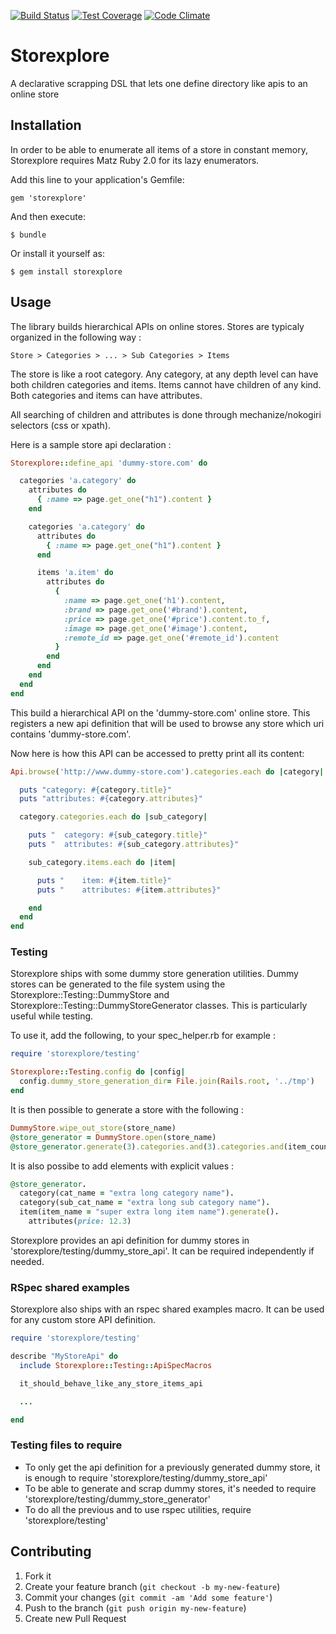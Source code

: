 [![Build Status](https://travis-ci.org/philou/storexplore.svg?branch=master)](https://travis-ci.org/philou/storexplore) [![Test Coverage](https://codeclimate.com/github/philou/storexplore/badges/coverage.svg)](https://codeclimate.com/github/philou/storexplore) [![Code Climate](https://codeclimate.com/github/philou/storexplore/badges/gpa.svg)](https://codeclimate.com/github/philou/storexplore)

# Storexplore

A declarative scrapping DSL that lets one define directory like apis to an online store

## Installation

In order to be able to enumerate all items of a store in constant memory,
Storexplore requires Matz Ruby 2.0 for its lazy enumerators.

Add this line to your application's Gemfile:

    gem 'storexplore'

And then execute:

    $ bundle

Or install it yourself as:

    $ gem install storexplore

## Usage

The library builds hierarchical APIs on online stores. Stores are typicaly
organized in the following way :

    Store > Categories > ... > Sub Categories > Items

The store is like a root category. Any category, at any depth level can have
both children categories and items. Items cannot have children of any kind.
Both categories and items can have attributes.

All searching of children and attributes is done through mechanize/nokogiri
selectors (css or xpath).

Here is a sample store api declaration :

```ruby
Storexplore::define_api 'dummy-store.com' do

  categories 'a.category' do
    attributes do
      { :name => page.get_one("h1").content }
    end

    categories 'a.category' do
      attributes do
        { :name => page.get_one("h1").content }
      end

      items 'a.item' do
        attributes do
          {
            :name => page.get_one('h1').content,
            :brand => page.get_one('#brand').content,
            :price => page.get_one('#price').content.to_f,
            :image => page.get_one('#image').content,
            :remote_id => page.get_one('#remote_id').content
          }
        end
      end
    end
  end
end
```

This build a hierarchical API on the 'dummy-store.com' online store. This
registers a new api definition that will be used to browse any store which
uri contains 'dummy-store.com'.

Now here is how this API can be accessed to pretty print all its content:

```ruby
Api.browse('http://www.dummy-store.com').categories.each do |category|

  puts "category: #{category.title}"
  puts "attributes: #{category.attributes}"

  category.categories.each do |sub_category|

    puts "  category: #{sub_category.title}"
    puts "  attributes: #{sub_category.attributes}"

    sub_category.items.each do |item|

      puts "    item: #{item.title}"
      puts "    attributes: #{item.attributes}"

    end
  end
end
```

### Testing

Storexplore ships with some dummy store generation utilities. Dummy stores can
be generated to the file system using the Storexplore::Testing::DummyStore and
Storexplore::Testing::DummyStoreGenerator classes. This is particularly useful
while testing.

To use it, add the following, to your spec_helper.rb for example :

```ruby
require 'storexplore/testing'

Storexplore::Testing.config do |config|
  config.dummy_store_generation_dir= File.join(Rails.root, '../tmp')
end
```

It is then possible to generate a store with the following :

```ruby
DummyStore.wipe_out_store(store_name)
@store_generator = DummyStore.open(store_name)
@store_generator.generate(3).categories.and(3).categories.and(item_count).items
```

It is also possibe to add elements with explicit values :

```ruby
@store_generator.
  category(cat_name = "extra long category name").
  category(sub_cat_name = "extra long sub category name").
  item(item_name = "super extra long item name").generate().
    attributes(price: 12.3)
```

Storexplore provides an api definition for dummy stores in
'storexplore/testing/dummy_store_api'. It can be required independently if
needed.

### RSpec shared examples

Storexplore also ships with an rspec shared examples macro. It can be used for
any custom store API definition.

```ruby
require 'storexplore/testing'

describe "MyStoreApi" do
  include Storexplore::Testing::ApiSpecMacros

  it_should_behave_like_any_store_items_api

  ...

end
```

### Testing files to require

* To only get the api definition for a previously generated dummy store, it is enough to require 'storexplore/testing/dummy_store_api'
* To be able to generate and scrap dummy stores, it's needed to require 'storexplore/testing/dummy_store_generator'
* To do all the previous and to use rspec utilities, require 'storexplore/testing'

## Contributing

1. Fork it
2. Create your feature branch (`git checkout -b my-new-feature`)
3. Commit your changes (`git commit -am 'Add some feature'`)
4. Push to the branch (`git push origin my-new-feature`)
5. Create new Pull Request
